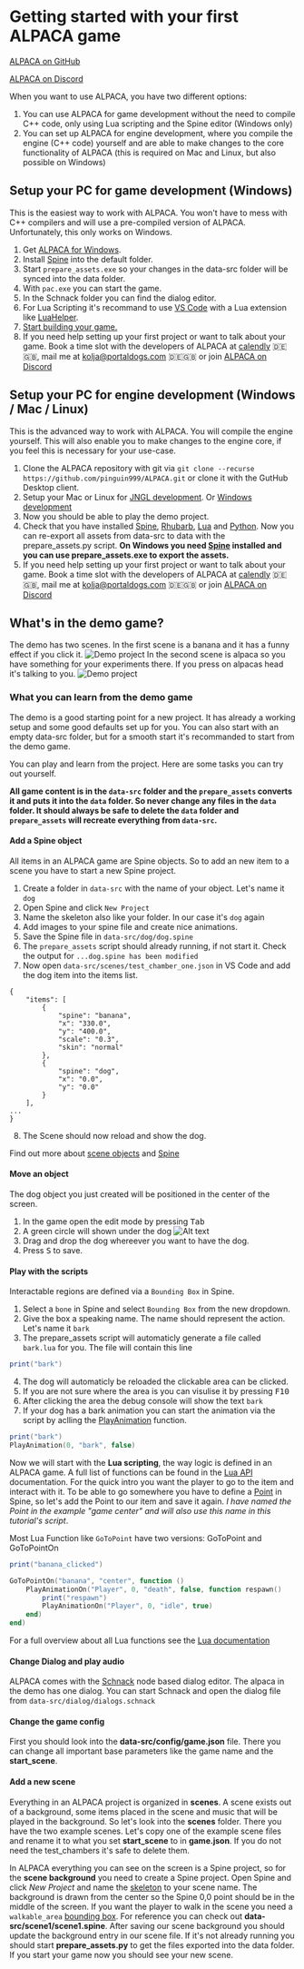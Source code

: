 # Getting started with your first ALPACA game

[ALPACA on GitHub](https://github.com/pinguin999/ALPACA)

[ALPACA on Discord](https://discord.gg/zWdnq6UJ79)

When you want to use ALPACA, you have two different options:

1. You can use ALPACA for game development without the need to compile C++ code,
   only using Lua scripting and the Spine editor (Windows only)
2. You can set up ALPACA for engine development, where you compile the engine (C++ code)
   yourself and are able to make changes to the core functionality of ALPACA
   (this is required on Mac and Linux, but also possible on Windows)

## Setup your PC for game development (Windows)

This is the easiest way to work with ALPACA. You won't have to mess with C++ compilers
and will use a pre-compiled version of ALPACA. Unfortunately, this only works on Windows.

1. Get [ALPACA for Windows](https://alpaca-engine.de/alpaca_engine.zip).
2. Install [Spine](https://esotericsoftware.com/) into the default folder.
3. Start `prepare_assets.exe` so your changes in the data-src folder will be synced into the data folder.
4. With `pac.exe` you can start the game.
5. In the Schnack folder you can find the dialog editor.
6. For Lua Scripting it's recommand to use [VS Code](https://code.visualstudio.com/) with a Lua extension like [LuaHelper](https://marketplace.visualstudio.com/items?itemName=yinfei.luahelper).
7. [Start building your game.](#lets-start-your-own-game)
8. If you need help setting up your first project or want to talk about your game.
Book a time slot with the developers of ALPACA at [calendly](https://calendly.com/pinguin999/pac-indie-game-development) 🇩🇪🇬🇧, mail me at [kolja@portaldogs.com](mailto:kolja@portaldogs.com) 🇩🇪🇬🇧 or join [ALPACA on Discord](https://discord.gg/zWdnq6UJ79)

## Setup your PC for engine development (Windows / Mac / Linux)

This is the advanced way to work with ALPACA. You will compile the engine yourself.
This will also enable you to make changes to the engine core, if you feel this is
necessary for your use-case.

1. Clone the ALPACA repository with git via `git clone --recurse https://github.com/pinguin999/ALPACA.git` or clone it with the GutHub Desktop client.
2. Setup your Mac or Linux for [JNGL development](https://github.com/jhasse/jngl). Or [Windows development](https://github.com/jhasse/jngl-starter)
3. Now you should be able to play the demo project.
4. Check that you have installed [Spine](http://de.esotericsoftware.com/), [Rhubarb](https://github.com/DanielSWolf/rhubarb-lip-sync/releases), [Lua](https://github.com/rjpcomputing/luaforwindows) and [Python](https://www.python.org/downloads/). Now you can re-export all assets from data-src to data with the prepare_assets.py script. **On Windows you need [Spine](http://de.esotericsoftware.com/) installed and you can use prepare_assets.exe to export the assets.**
5. If you need help setting up your first project or want to talk about your game.
Book a time slot with the developers of ALPACA at [calendly](https://calendly.com/pinguin999/pac-indie-game-development) 🇩🇪🇬🇧, mail me at [kolja@portaldogs.com](mailto:kolja@portaldogs.com) 🇩🇪🇬🇧 or join [ALPACA on Discord](https://discord.gg/zWdnq6UJ79)

## What's in the demo game?

The demo has two scenes. In the first scene is a banana and it has a funny effect if you click it.
![Demo project](test_chamber_one.gif)
In the second scene is alpaca so you have something for your experiments there. If you press on alpacas head it's talking to you.
![Demo project](test_chamber_two.gif)

### What you can learn from the demo game

The demo is a good starting point for a new project. It has already a working setup and
some good defaults set up for you. You can also start with an empty data-src folder, but for a
smooth start it's recommanded to start from the demo game.

You can play and learn from the project. Here are some tasks you can try out yourself.

**All game content is in the `data-src` folder and the `prepare_assets` converts it and puts it into the `data` folder. So never change any files in the `data` folder. It should always be safe to delete the `data` folder and `prepare_assets` will recreate everything from `data-src`.**

#### Add a Spine object

All items in an ALPACA game are Spine objects. So to add an new item to a scene you have to start a new Spine project.

1. Create a folder in `data-src` with the name of your object. Let's name it `dog`
2. Open Spine and click `New Project`
3. Name the skeleton also like your folder. In our case it's `dog` again
4. Add images to your spine file and create nice animations.
5. Save the Spine file in `data-src/dog/dog.spine`
6. The `prepare_assets` script should already running, if not start it. Check the output for `...dog.spine has been modified`
7. Now open `data-src/scenes/test_chamber_one.json` in VS Code and add the dog item into the items list.

```josn
{
    "items": [
        {
            "spine": "banana",
            "x": "330.0",
            "y": "400.0",
            "scale": "0.3",
            "skin": "normal"
        },
        {
            "spine": "dog",
            "x": "0.0",
            "y": "0.0"
        }
    ],
...
}
```

8. The Scene should now reload and show the dog.

Find out more about [scene objects](scene.md) and [Spine](spine.md)

#### Move an object

The dog object you just created will be positioned in the center of the screen.

1. In the game open the edit mode by pressing <kbd>Tab</kbd>
2. A green circle will shown under the dog
![Alt text](move-item.gif)
3. Drag and drop the dog whereever you want to have the dog.
4. Press <kbd>S</kbd> to save.

#### Play with the scripts

Interactable regions are defined via a `Bounding Box` in Spine.

1. Select a `bone` in Spine and select `Bounding Box` from the new dropdown.
2. Give the box a speaking name. The name should represent the action. Let's name it `bark`
3. The prepare_assets script will automaticly generate a file called `bark.lua` for you. The file will contain this line

```lua
print("bark")
```

4. The dog will automaticly be reloaded the clickable area can be clicked.
5. If you are not sure where the area is you can visulise it by pressing <kbd>F10</kbd>
6. After clicking the area the debug console will show the text `bark`
7. If your dog has a bark animation you can start the animation via the script by aclling the [PlayAnimation](https://alpaca-engine.de/lua/#PlayAnimation) function.

```lua
print("bark")
PlayAnimation(0, "bark", false)
```

Now we will start with the **Lua scripting**, the way logic is defined in an ALPACA game. A full list of functions can be found in the [Lua API](lua.md) documentation. For the quick intro you want the player to go to the item and interact with it. To be able to go somewhere you have to define a [Point](http://esotericsoftware.com/spine-points) in Spine, so let's add the Point to our item and save it again. *I have named the Point in the example "game center" and will also use this name in this tutorial's script*.

Most Lua Function like `GoToPoint` have two versions: GoToPoint and GoToPointOn

```lua
print("banana_clicked")

GoToPointOn("banana", "center", function ()
    PlayAnimationOn("Player", 0, "death", false, function respawn()
        print("respawn")
        PlayAnimationOn("Player", 0, "idle", true)
    end)
end)
```

For a full overview about all Lua functions see the [Lua documentation](lua.md)

#### Change Dialog and play audio

ALPACA comes with the [Schnack](https://pac4.gitlab.io/schnack-website/) node based dialog editor. The alpaca in the demo has one dialog. You can start Schnack and open the dialog file from `data-src/dialog/dialogs.schnack`

#### Change the game config

First you should look into the **data-src/config/game.json** file. There you can change all important base parameters like the game name and the **start_scene**.

#### Add a new scene

Everything in an ALPACA project is organized in **scenes**. A scene exists out of a background, some items placed in the scene and music that will be played in the background. So let's look into the  **scenes** folder. There you have the two example scenes. Let's copy one of the example scene files and rename it to what you set **start_scene** to in **game.json**. If you do not need the test_chambers it's safe to delete them.

In ALPACA everything you can see on the screen is a Spine project, so for the **scene background** you need to create a Spine project. Open Spine and click *New Project* and name the [skeleton](http://esotericsoftware.com/spine-skeletons#Skeletons) to your scene name. The background is drawn from the center so the Spine 0,0 point should be in the middle of the screen. If you want the player to walk in the scene you need a `walkable_area` [bounding box](http://esotericsoftware.com/spine-bounding-boxes). For reference you can check out **data-src/scene1/scene1.spine**. After saving our scene background you should update the background entry in our scene file. If it's not already running you should start **prepare_assets.py** to get the files exported into the data folder. If you start your game now you should see your new scene.
